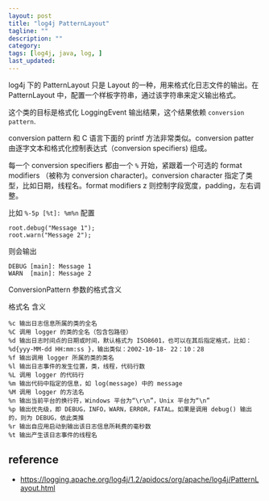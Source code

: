 ```yaml
---
layout: post
title: "log4j PatternLayout"
tagline: ""
description: ""
category:
tags: [log4j, java, log, ]
last_updated:
---
```


log4j 下的 PatternLayout 只是 Layout 的一种，用来格式化日志文件的输出。在 PatternLayout 中，配置一个样板字符串，通过该字符串来定义输出格式。

这个类的目标是格式化 LoggingEvent 输出结果，这个结果依赖 `conversion pattern`.

conversion pattern 和 C 语言下面的 printf 方法非常类似。conversion patter 由逐字文本和格式化控制表达式（conversion specifiers) 组成。

每一个 conversion specifiers 都由一个 `%` 开始，紧跟着一个可选的 format modifiers （被称为 conversion character)。conversion character 指定了类型，比如日期，线程名。format modifiers z 则控制字段宽度，padding，左右调整。

比如 `%-5p [%t]: %m%n` 配置

    root.debug("Message 1");
    root.warn("Message 2");

则会输出

    DEBUG [main]: Message 1
    WARN  [main]: Message 2


ConversionPattern 参数的格式含义

格式名 含义

    %c 输出日志信息所属的类的全名
    %C 调用 logger 的类的全名（包含包路径）
    %d 输出日志时间点的日期或时间，默认格式为 ISO8601，也可以在其后指定格式，比如：%d{yyy-MM-dd HH:mm:ss }，输出类似：2002-10-18- 22：10：28
    %f 输出调用 logger 所属的类的类名
    %l 输出日志事件的发生位置，类，线程，代码行数
    %L 调用 logger 的代码行
    %m 输出代码中指定的信息，如 log(message) 中的 message
    %M 调用 logger 的方法名
    %n 输出当前平台的换行符，Windows 平台为“\r\n”，Unix 平台为“\n”
    %p 输出优先级，即 DEBUG，INFO，WARN，ERROR，FATAL。如果是调用 debug() 输出的，则为 DEBUG，依此类推
    %r 输出自应用启动到输出该日志信息所耗费的毫秒数
    %t 输出产生该日志事件的线程名


## reference

- <https://logging.apache.org/log4j/1.2/apidocs/org/apache/log4j/PatternLayout.html>
